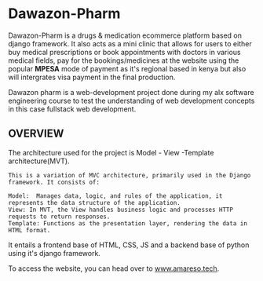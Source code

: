  # **Dawazon-Pharm**

Dawazon-Pharm is a drugs & medication ecommerce platform based on django framework. It also acts as a mini clinic that allows for users to either buy medical prescriptions or book appointments with doctors in various medical fields, pay for the bookings/medicines at the website using the popular **MPESA** mode of payment as it's regional based in kenya but also will intergrates visa payment in the final production.

Dawazon pharm is a web-development project done during my alx software engineering course to test the understanding of web development concepts in this case fullstack web development.

## OVERVIEW
The architecture used for the project is Model - View -Template architecture(MVT).
```
This is a variation of MVC architecture, primarily used in the Django framework. It consists of:

Model:  Manages data, logic, and rules of the application, it represents the data structure of the application.
View: In MVT, the View handles business logic and processes HTTP requests to return responses.
Template: Functions as the presentation layer, rendering the data in HTML format.
```
It entails a frontend base of HTML, CSS, JS and a backend base of python using it's django framework.

To access the website, you can head over to www.amareso.tech.